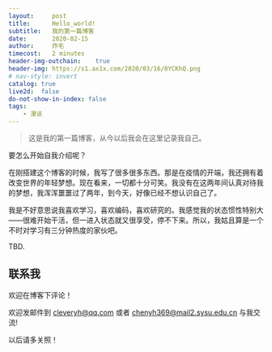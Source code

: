 ```yaml
---
layout:     post
title:      Hello_world!
subtitle:   我的第一篇博客
date:       2020-02-15
author:     炸毛
timecost:   2 minutes
header-img-outchain:    true
header-img: https://s1.ax1x.com/2020/03/16/8YCKhQ.png
# nav-style: invert
catalog: true
live2d:  false
do-not-show-in-index: false
tags:
    - 漫谈
---
```


> 这是我的第一篇博客，从今以后我会在这里记录我自己。

要怎么开始自我介绍呢？

在刚搭建这个博客的时候，我写了很多很多东西。那是在疫情的开端，我还拥有着改变世界的年轻梦想。现在看来，一切都十分可笑。我没有在这两年间认真对待我的梦想，我浑浑噩噩过了两年，到今天，好像已经不想认识自己了。

我是不好意思说我喜欢学习，喜欢编码，喜欢研究的。我感觉我的状态惯性特别大——很难开始干活，但一进入状态就又很享受，停不下来。所以，我姑且算是一个不时对学习有三分钟热度的家伙吧。

TBD.

<!-- ## 关于炸毛 -->

<!-- 在下炸毛，目前单身。爱好广泛，包括摄影，电子游戏，编程，游泳，看电影，看书，听音乐等。喜欢睡觉，但是半夜时常睡不着。重度拖延症。 -->

<!-- - **阅读兴趣**
  1. 课内书。
  2. 哲学和文学。
  3. 人文社科。
  4. 杂志 -->

<!-- - **游戏偏好**
  1. [OVERWATCH](https://ow.blizzard.cn/home) (也关注[OWL](https://www.overwatchleague.cn/zh-cn))
  2. 炉石传说酒馆战旗
  3. 其他奇奇怪怪的游戏 -->

<!-- ## 学习方向 -->

<!-- 在下目前就读于[中山大学~~数据科学与~~计算机学院](http://sdcs.sysu.edu.cn/)~~计算机类~~计算机科学与技术（超级计算方向）。 -->

<!-- 跟着无人系统研究所的[刚教授](https://www.usilab.cn/team/chengang/)玩儿。 -->
<!-- 
### ~~目前因为自己太懒导致一位[朋友](https://whaohan.github.io/about/)独自在一个难以出生的小程序上挣扎~~ 现在他也没空搞了 -->

<!-- ## 未来展望 -->

<!-- - **努力学习课内知识争取保研**
- **努力拓展知识面，在实验室不拖后腿，抓住机会利用资源提升自己**
- **多观察多思考空余时间学习经济学和其他人文社科**
- **记录自己的每一个想法，并争取实现**
- **学会控制情绪**
- **学会绘画**
- **爱上数学** -->
<!-- - **学会使用FL Studio编曲** -->
<!-- - **学会唱歌** -->

## 联系我

欢迎在博客下评论！  

欢迎发邮件到  [cleveryh@qq.com](mailto:cleveryh@qq.com)  或者  [chenyh369@mail2.sysu.edu.cn](mailto:chenyh369@mail2.sysu.edu.cn) 与我交流!

<!-- ### 其他 -->

<!-- Bilibili 账户[CORTEX炸毛](https://space.bilibili.com/81640939/video) 曾经立志当一名努力的up主，目前还在努力。 -->

<!-- 微博账户[ 一只炸毛毛毛 ](https://weibo.com/5843078173/profile?topnav=1&wvr=6&is_all=1&sudaref=account.weibo.com&display=0&retcode=6102) 不怎么用。 -->

<!-- 知乎账户[ cortex cyh ](https://www.zhihu.com/people/cyhhh-81) 用来看大家治理学校。现在也不怎么用。 -->

<!-- # 新年快乐！以后请多关照！ -->

<!-- # ヽ(✿ﾟ▽ﾟ)ノ -->

以后请多关照！
